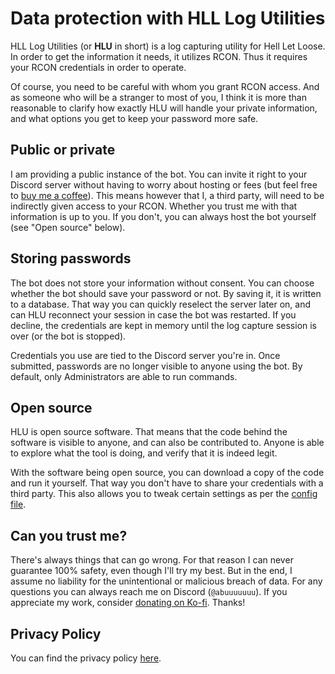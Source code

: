 # Data protection with HLL Log Utilities

HLL Log Utilities (or **HLU** in short) is a log capturing utility for Hell Let Loose. In order to get the information it needs, it utilizes RCON. Thus it requires your RCON credentials in order to operate.

Of course, you need to be careful with whom you grant RCON access. And as someone who will be a stranger to most of you, I think it is more than reasonable to clarify how exactly HLU will handle your private information, and what options you get to keep your password more safe.

## Public or private

I am providing a public instance of the bot. You can invite it right to your Discord server without having to worry about hosting or fees (but feel free to [buy me a coffee](https://ko-fi.com/abusify)). This means however that I, a third party, will need to be indirectly given access to your RCON. Whether you trust me with that information is up to you. If you don't, you can always host the bot yourself (see "Open source" below).

## Storing passwords

The bot does not store your information without consent. You can choose whether the bot should save your password or not. By saving it, it is written to a database. That way you can quickly reselect the server later on, and can HLU reconnect your session in case the bot was restarted. If you decline, the credentials are kept in memory until the log capture session is over (or the bot is stopped).

Credentials you use are tied to the Discord server you're in. Once submitted, passwords are no longer visible to anyone using the bot. By default, only Administrators are able to run commands.

## Open source

HLU is open source software. That means that the code behind the software is visible to anyone, and can also be contributed to. Anyone is able to explore what the tool is doing, and verify that it is indeed legit.

With the software being open source, you can download a copy of the code and run it yourself. That way you don't have to share your credentials with a third party. This also allows you to tweak certain settings as per the [config file](https://github.com/timraay/HLLLogUtilities/blob/main/config.ini).

## Can you trust me?

There's always things that can go wrong. For that reason I can never guarantee 100% safety, even though I'll try my best. But in the end, I assume no liability for the unintentional or malicious breach of data. For any questions you can always reach me on Discord (`@abuuuuuuu`). If you appreciate my work, consider [donating on Ko-fi](https://ko-fi.com/abusify). Thanks!

## Privacy Policy

You can find the privacy policy [here](https://github.com/timraay/HLLLogUtilities/blob/main/TERMS.md#privacy-policy).